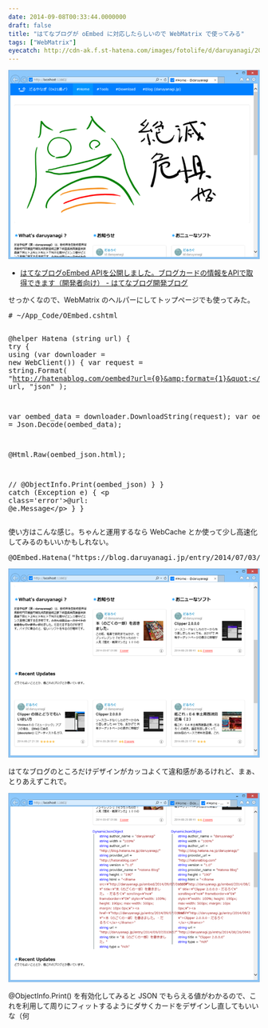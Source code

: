 ```yaml
---
date: 2014-09-08T00:33:44.0000000
draft: false
title: "はてなブログが oEmbed に対応したらしいので WebMatrix で使ってみる"
tags: ["WebMatrix"]
eyecatch: http://cdn-ak.f.st-hatena.com/images/fotolife/d/daruyanagi/20140908/20140908003018.png
---
```

<p><span itemscope itemtype="http://schema.org/Photograph"><img src="20140908003018.png" alt="f:id:daruyanagi:20140908003018p:plain" title="f:id:daruyanagi:20140908003018p:plain" class="hatena-fotolife" itemprop="image"></span><br />
</p>

<ul>
<li><a href="http://staff.hatenablog.com/entry/2014/09/03/153938">&#x306F;&#x3066;&#x306A;&#x30D6;&#x30ED;&#x30B0;oEmbed API&#x3092;&#x516C;&#x958B;&#x3057;&#x307E;&#x3057;&#x305F;&#x3002;&#x30D6;&#x30ED;&#x30B0;&#x30AB;&#x30FC;&#x30C9;&#x306E;&#x60C5;&#x5831;&#x3092;API&#x3067;&#x53D6;&#x5F97;&#x3067;&#x304D;&#x307E;&#x3059;&#xFF08;&#x958B;&#x767A;&#x8005;&#x5411;&#x3051;&#xFF09; - &#x306F;&#x3066;&#x306A;&#x30D6;&#x30ED;&#x30B0;&#x958B;&#x767A;&#x30D6;&#x30ED;&#x30B0;</a></li>
</ul><p>せっかくなので、WebMatrix のヘルパーにしてトップページでも使ってみた。</p>
<pre class="code lang-cs" data-lang="cs" data-unlink># ~/App_Code/OEmbed.cshtml

@helper Hatena (<span class="synType">string</span> url) {
<span class="synStatement">try</span>
{
<span class="synStatement">using</span> (var downloader = <span class="synStatement">new</span> WebClient())
{
var request = <span class="synType">string</span>.Format(
<span class="synConstant">&quot;http://hatenablog.com/oembed?url={0}&amp;format={1}&quot;</span>,
url, <span class="synConstant">&quot;json&quot;</span>
);

var oembed_data = downloader.DownloadString(request);
var oembed_json = Json.Decode(oembed_data);

@Html.Raw(oembed_json.html);

<span class="synComment">// @ObjectInfo.Print(oembed_json)</span>
}
}
<span class="synStatement">catch</span> (Exception e)
{
&lt;p <span class="synType">class</span>=<span class="synConstant">'</span><span class="synError">error</span><span class="synConstant">'</span>&gt;@url: @e.Message&lt;/p&gt;
}
}
</pre><p>使い方はこんな感じ。ちゃんと運用するなら WebCache とか使って少し高速化してみるのもいいかもしれない。</p>
<pre class="code lang-cs" data-lang="cs" data-unlink>@OEmbed.Hatena(<span class="synConstant">&quot;https://blog.daruyanagi.jp/entry/2014/07/03/035624&quot;</span>)
</pre><p><span itemscope itemtype="http://schema.org/Photograph"><img src="20140908003132.png" alt="f:id:daruyanagi:20140908003132p:plain" title="f:id:daruyanagi:20140908003132p:plain" class="hatena-fotolife" itemprop="image"></span></p><p>はてなブログのところだけデザインがカッコよくて違和感があるけれど、まぁ、とりあえずこれで。 </p><p><span itemscope itemtype="http://schema.org/Photograph"><img src="20140908003322.png" alt="f:id:daruyanagi:20140908003322p:plain" title="f:id:daruyanagi:20140908003322p:plain" class="hatena-fotolife" itemprop="image"></span></p><p>@ObjectInfo.Print() を有効化してみると JSON でもらえる値がわかるので、これを利用して周りにフィットするようにダサくカードをデザインし直してもいいな（何</p>
